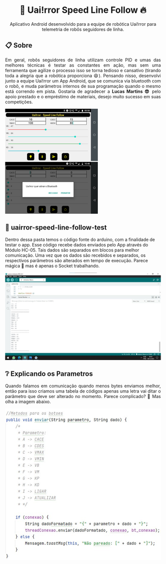 <h1 align="center">🤖 Uai!rror Speed Line Follow 🔥</h1>
<p align="center">Aplicativo Android desenvolvido para a equipe de robótica Uai!rror para telemetria de robôs seguidores de linha.</p>

## 📋 Sobre
<p align="justify">
Em geral, robôs seguidores de linha utilizam controle PID e umas das melhores técnicas é testar as constantes em ação, mas sem uma ferramenta que agilize o processo isso se torna tedioso e cansativo (tirando toda a alegria que a robótica proporciona 😄). Pensando nisso, desenvolvi junto a equipe Uai!rror um App Android, que se comunica via bluetooth com o robô, e muda parâmetros internos de sua programação quando o mesmo está correndo em pista. Gostaria de agradecer a <b>Lucas Martins 😎</b> pelo apoio prestado e o empréstimo de materiais, desejo muito sucesso em suas competições.
</p>

<div>
  <img width="300" src="img/img2.jpg"/>
  <img width="300" src="img/img3.jpg"/>
</div>

## 📁 uairror-speed-line-follow-test
Dentro dessa pasta temos o código fonte do arduino, com a finalidade de testar o app. Esse código recebe dados enviados pelo App através do Módulo HC-05. Tais dados são separados em blocos para melhor comunicação. Uma vez que os dados são recebidos e separados, os respectivos parâmetros são alterados em tempo de execução. Parece mágica 🤣 mas é apenas o Socket trabalhando.

<img src="img/img1.jpg"/>

## ❔ Explicando os Parametros
<p align="justify">
Quando falamos em comunicação quando menos bytes enviamos melhor, então para isso criamos uma tabela de códigos apenas uma letra vai ditar o parâmetro que deve ser alterado no momento. Parece complicado? 🤔 Mas olha a imagem abaixo.
</p>

<div align="center">
  <img src="img/img4.jpg"/>
</div>
